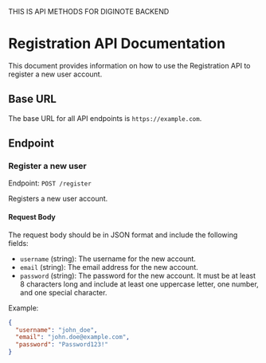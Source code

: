 THIS IS API METHODS FOR DIGINOTE BACKEND

# Registration API Documentation

This document provides information on how to use the Registration API to register a new user account.

## Base URL

The base URL for all API endpoints is `https://example.com`.

## Endpoint

### Register a new user

Endpoint: `POST /register`

Registers a new user account.

#### Request Body

The request body should be in JSON format and include the following fields:

- `username` (string): The username for the new account.
- `email` (string): The email address for the new account.
- `password` (string): The password for the new account. It must be at least 8 characters long and include at least one uppercase letter, one number, and one special character.

Example:

```json
{
  "username": "john_doe",
  "email": "john.doe@example.com",
  "password": "Password123!"
}
